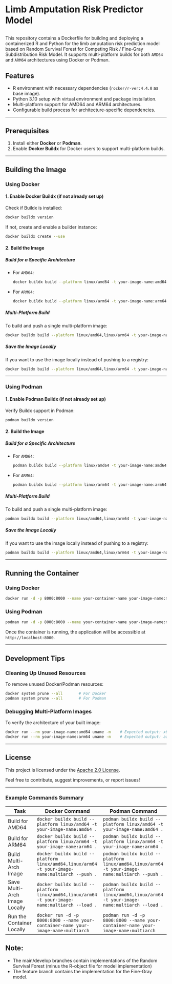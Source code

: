 
# Limb Amputation Risk Predictor Model

## 
This repository contains a Dockerfile for building and deploying a containerized R and Python for the limb amputation risk prediction model based on Random Survival Forest for Competing Risk / Fine-Gray Subdistribution Risk Model. It supports multi-platform builds for both `AMD64` and `ARM64` architectures using Docker or Podman.

## Features

- R environment with necessary dependencies (`rocker/r-ver:4.4.0` as base image).
- Python 3.10 setup with virtual environment and package installation.
- Multi-platform support for AMD64 and ARM64 architectures.
- Configurable build process for architecture-specific dependencies.

---

## Prerequisites

1. Install either **Docker** or **Podman**.
2. Enable **Docker Buildx** for Docker users to support multi-platform builds.

---

## Building the Image

### **Using Docker**

#### 1. Enable Docker Buildx (if not already set up)

Check if Buildx is installed:
```bash
docker buildx version
```

If not, create and enable a builder instance:
```bash
docker buildx create --use
```

#### 2. Build the Image

##### Build for a Specific Architecture
- For `AMD64`:
  ```bash
  docker buildx build --platform linux/amd64 -t your-image-name:amd64 .
  ```
- For `ARM64`:
  ```bash
  docker buildx build --platform linux/arm64 -t your-image-name:arm64 .
  ```

##### Multi-Platform Build
To build and push a single multi-platform image:
```bash
docker buildx build --platform linux/amd64,linux/arm64 -t your-image-name:multiarch --push .
```

##### Save the Image Locally
If you want to use the image locally instead of pushing to a registry:
```bash
docker buildx build --platform linux/amd64,linux/arm64 -t your-image-name:multiarch --load .
```

---

### **Using Podman**

#### 1. Enable Podman Buildx (if not already set up)

Verify Buildx support in Podman:
```bash
podman buildx version
```

#### 2. Build the Image

##### Build for a Specific Architecture
- For `AMD64`:
  ```bash
  podman buildx build --platform linux/amd64 -t your-image-name:amd64 .
  ```
- For `ARM64`:
  ```bash
  podman buildx build --platform linux/arm64 -t your-image-name:arm64 .
  ```

##### Multi-Platform Build
To build and push a single multi-platform image:
```bash
podman buildx build --platform linux/amd64,linux/arm64 -t your-image-name:multiarch --push .
```

##### Save the Image Locally
If you want to use the image locally instead of pushing to a registry:
```bash
podman buildx build --platform linux/amd64,linux/arm64 -t your-image-name:multiarch --load .
```

---

## Running the Container

### Using Docker
```bash
docker run -d -p 8000:8000 --name your-container-name your-image-name:multiarch
```

### Using Podman
```bash
podman run -d -p 8000:8000 --name your-container-name your-image-name:multiarch
```

Once the container is running, the application will be accessible at `http://localhost:8000`.

---

## Development Tips

### Cleaning Up Unused Resources
To remove unused Docker/Podman resources:
```bash
docker system prune --all       # For Docker
podman system prune --all       # For Podman
```

### Debugging Multi-Platform Images
To verify the architecture of your built image:
```bash
docker run --rm your-image-name:amd64 uname -m    # Expected output: x86_64
docker run --rm your-image-name:arm64 uname -m    # Expected output: aarch64
```

---

## License

This project is licensed under the [Apache 2.0 License](https://www.apache.org/licenses/LICENSE-2.0).

Feel free to contribute, suggest improvements, or report issues!

--- 

### Example Commands Summary
| Task                                  | Docker Command                                                                                  | Podman Command                                                                                 |
|---------------------------------------|-----------------------------------------------------------------------------------------------|-----------------------------------------------------------------------------------------------|
| Build for AMD64                       | `docker buildx build --platform linux/amd64 -t your-image-name:amd64 .`                       | `podman buildx build --platform linux/amd64 -t your-image-name:amd64 .`                      |
| Build for ARM64                       | `docker buildx build --platform linux/arm64 -t your-image-name:arm64 .`                       | `podman buildx build --platform linux/arm64 -t your-image-name:arm64 .`                      |
| Build Multi-Arch Image                | `docker buildx build --platform linux/amd64,linux/arm64 -t your-image-name:multiarch --push .` | `podman buildx build --platform linux/amd64,linux/arm64 -t your-image-name:multiarch --push .` |
| Save Multi-Arch Image Locally         | `docker buildx build --platform linux/amd64,linux/arm64 -t your-image-name:multiarch --load .` | `podman buildx build --platform linux/amd64,linux/arm64 -t your-image-name:multiarch --load .` |
| Run the Container Locally             | `docker run -d -p 8000:8000 --name your-container-name your-image-name:multiarch`             | `podman run -d -p 8000:8000 --name your-container-name your-image-name:multiarch`             |


## Note:

- The main/develop branches contain implementations of the Random Survival Forest (minus the R-object file for model implementation)
- The feature branch contains the implementation for the Fine-Gray model.